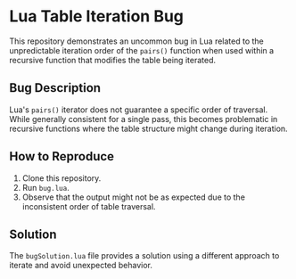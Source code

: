 # Lua Table Iteration Bug
This repository demonstrates an uncommon bug in Lua related to the unpredictable iteration order of the `pairs()` function when used within a recursive function that modifies the table being iterated.

## Bug Description
Lua's `pairs()` iterator does not guarantee a specific order of traversal.  While generally consistent for a single pass, this becomes problematic in recursive functions where the table structure might change during iteration.

## How to Reproduce
1. Clone this repository.
2. Run `bug.lua`.
3. Observe that the output might not be as expected due to the inconsistent order of table traversal.

## Solution
The `bugSolution.lua` file provides a solution using a different approach to iterate and avoid unexpected behavior.